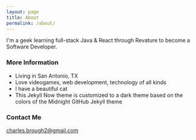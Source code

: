 ```yaml
---
layout: page
title: About
permalink: /about/
---
```


I'm a geek learning full-stack Java & React through Revature to become a Software Developer.

### More Information

- Living in San Antonio, TX
- Love videogames, web development, technology of all kinds
- I have a beautiful cat
- This Jekyll Now theme is customized to a dark theme based on the colors of the Midnight GitHub Jekyll theme

### Contact Me

[charles.brough2@gmail.com](mailto:charles.brough2@gmail.com)